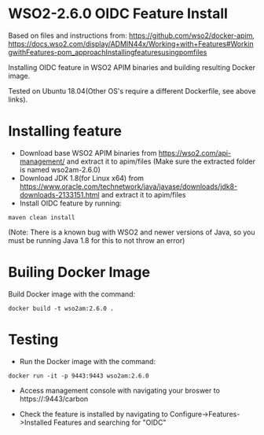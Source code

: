 # WSO2-2.6.0 OIDC Feature Install
Based on files and instructions from: https://github.com/wso2/docker-apim, https://docs.wso2.com/display/ADMIN44x/Working+with+Features#WorkingwithFeatures-pom_approachInstallingfeaturesusingpomfiles

Installing OIDC feature in WSO2 APIM binaries and building resulting Docker image.

Tested on Ubuntu 18.04(Other OS's require a different Dockerfile, see above links).

# Installing feature

- Download base WSO2 APIM binaries from https://wso2.com/api-management/ and extract it to apim/files (Make sure the extracted folder is named wso2am-2.6.0)
- Download JDK 1.8(for Linux x64) from https://www.oracle.com/technetwork/java/javase/downloads/jdk8-downloads-2133151.html and extract it to apim/files
- Install OIDC feature by running:
```
maven clean install
```
(Note: There is a known bug with WSO2 and newer versions of Java, so you must be running Java 1.8 for this to not throw an error)

# Builing Docker Image

Build Docker image with the command:
```
docker build -t wso2am:2.6.0 .
```

# Testing

- Run the Docker image with the command:
```
docker run -it -p 9443:9443 wso2am:2.6.0
```

- Access management console with navigating your broswer to https://<Docker Host>:9443/carbon

- Check the feature is installed by navigating to Configure->Features->Installed Features and searching for "OIDC"
